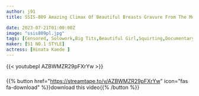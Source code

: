 ```yaml
---
author: j91
title: SSIS-809 Amazing Climax Of Beautiful Breasts Gravure From The Moment Gravure With A National Treasure Class Body Arrives At The Shooting Studio, It's A Whole Day Of Non-stop Shooting And Sex! ! Kaede Hinata

date: 2023-07-21T01:00:00Z
image: "ssis809pl.jpg"
tags: [Censored, Solowork,Big Tits,Beautiful Girl,Squirting,Documentary,Risky Mosaic,Acme · Orgasm	]
maker: [S1 NO.1 STYLE]
actress: [Hinata Kaede ]
---
```



{{< youtubepl AZBWMZR29pFXrYw >}}
###

{{% button href="https://streamtape.to/v/AZBWMZR29pFXrYw" icon="fas fa-download" %}}download this video{{% /button %}}

